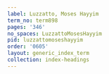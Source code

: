 ```yaml
---
label: Luzzatto, Moses Hayyim
term_no: term898
pages: '346'
no_spaces: LuzzattoMosesHayyim
pid: luzzattomoseshayyim
order: '0605'
layout: generic_index_term
collection: index-headings
---
```

